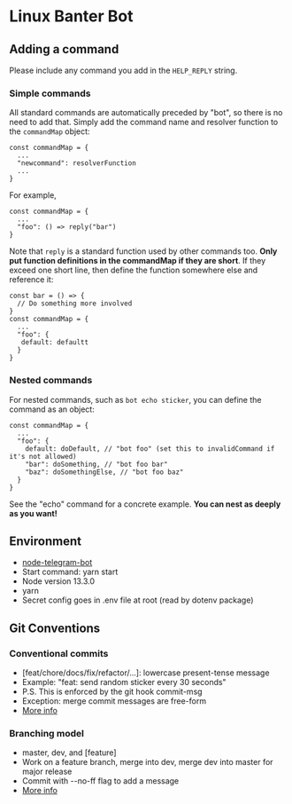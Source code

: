 # Linux Banter Bot

## Adding a command
Please include any command you add in the `HELP_REPLY` string.
### Simple commands
All standard commands are automatically preceded by "bot", so there is no need to add that.
Simply add the command name and resolver function to the `commandMap` object:
```
const commandMap = {
  ...
  "newcommand": resolverFunction
  ...
}
```
For example,
```
const commandMap = {
  ...
  "foo": () => reply("bar")
}
```
Note that `reply` is a standard function used by other commands too. **Only put function definitions in the commandMap if they are short**. If they exceed one short line, then define the function somewhere else and reference it:
```
const bar = () => {
  // Do something more involved
}
const commandMap = {
  ...
  "foo": {
   default: defaultt
  }
}
```
### Nested commands
For nested commands, such as `bot echo sticker`, you can define the command as an object:
```
const commandMap = {
  ...
  "foo": {
    default: doDefault, // "bot foo" (set this to invalidCommand if it's not allowed)
    "bar": doSomething, // "bot foo bar"
    "baz": doSomethingElse, // "bot foo baz"
  }
}
```
See the "echo" command for a concrete example. **You can nest as deeply as you want!**

## Environment
* [node-telegram-bot](https://github.com/yagop/node-telegram-bot-api/blob/master/doc)
* Start command: yarn start
* Node version 13.3.0
* yarn
* Secret config goes in .env file at root (read by dotenv package)

## Git Conventions
### Conventional commits
* [feat/chore/docs/fix/refactor/...]: lowercase present-tense message
* Example: "feat: send random sticker every 30 seconds"
* P.S. This is enforced by the git hook commit-msg
* Exception: merge commit messages are free-form
* [More info](https://www.conventionalcommits.org/en/v1.0.0/)

### Branching model
* master, dev, and [feature]
* Work on a feature branch, merge into dev, merge dev into master for major release
* Commit with --no-ff flag to add a message
* [More info](https://nvie.com/posts/a-successful-git-branching-model/)
